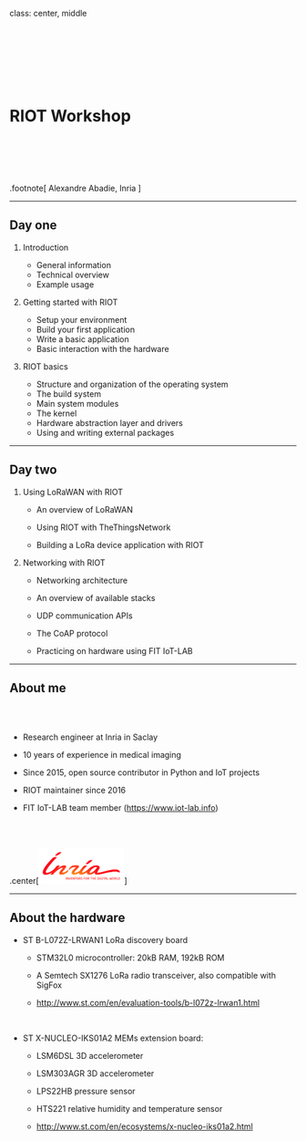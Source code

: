 class: center, middle

<br/><br/><br/><br/><br/><br/>

# RIOT Workshop

<br/><br/><br/><br/>

.footnote[
Alexandre Abadie, Inria
]

---

## Day one

1. Introduction

    - General information
    - Technical overview
    - Example usage

2. Getting started with RIOT

    - Setup your environment
    - Build your first application
    - Write a basic application
    - Basic interaction with the hardware

3. RIOT basics

    - Structure and organization of the operating system
    - The build system
    - Main system modules
    - The kernel
    - Hardware abstraction layer and drivers
    - Using and writing external packages

---

## Day two

1. Using LoRaWAN with RIOT

    - An overview of LoRaWAN

    - Using RIOT with TheThingsNetwork

    - Building a LoRa device application with RIOT

2. Networking with RIOT

    - Networking architecture

    - An overview of available stacks

    - UDP communication APIs

    - The CoAP protocol

    - Practicing on hardware using FIT IoT-LAB

---

## About me

<br/><br/>

- Research engineer at Inria in Saclay

- 10 years of experience in medical imaging

- Since 2015, open source contributor in Python and IoT projects

- RIOT maintainer since 2016

- FIT IoT-LAB team member (https://www.iot-lab.info)

<br/><br/>

.center[<img src="inria_logo.png" alt="" style="width:150px;">]

---

## About the hardware

- ST B-L072Z-LRWAN1 LoRa discovery board

  - STM32L0 microcontroller: 20kB RAM, 192kB ROM

  - A Semtech SX1276 LoRa radio transceiver, also compatible with SigFox

  - http://www.st.com/en/evaluation-tools/b-l072z-lrwan1.html

  <br>

- ST X-NUCLEO-IKS01A2 MEMs extension board:

  - LSM6DSL 3D accelerometer

  - LSM303AGR 3D accelerometer

  - LPS22HB pressure sensor

  - HTS221 relative humidity and temperature sensor

  - http://www.st.com/en/ecosystems/x-nucleo-iks01a2.html
